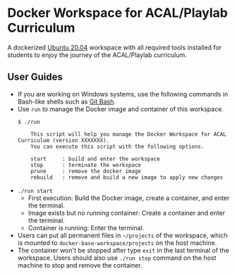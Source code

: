 # Docker Workspace for ACAL/Playlab Curriculum
A dockerized [Ubuntu 20.04](https://hub.docker.com/_/ubuntu/) workspace with all required tools installed for students to enjoy the journey of the ACAL/Playlab curriculum.

## User Guides
- If you are working on Windows systems, use the following commands in Bash-like shells such as [Git Bash](https://git-scm.com/download/win).
- Use `run` to manage the Docker image and container of this workspace.
    ```
    $ ./run

        This script will help you manage the Docker Workspace for ACAL Curriculum (version XXXXXXX).
        You can execute this script with the following options.

        start     : build and enter the workspace
        stop      : terminate the workspace
        prune     : remove the docker image
        rebuild   : remove and build a new image to apply new changes
    ```
- `./run start`
    - First execution: Build the Docker image, create a container, and enter the terminal.
    - Image exists but no running container: Create a container and enter the terminal.
    - Container is running: Enter the terminal.
- Users can put all permanent files in `~/projects` of the workspace, which is mounted to `docker-base-workspace/projects` on the host machine.
- The container won't be stopped after type `exit` in the last terminal of the workspace. Users should also use `./run stop` command on the host machine to stop and remove the container.
